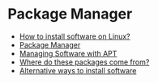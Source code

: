 # Package Manager

- [How to install software on Linux?]()
- [Package Manager]()
- [Managing Software with APT]()
- [Where do these packages come from?]()
- [Alternative ways to install software]()